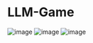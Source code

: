# LLM-Game
 ![image](https://github.com/user-attachments/assets/4c5ef837-c947-4688-8983-75180c1916f0)
 ![image](https://feit-teaching.atlassian.net/f3a613d6-d795-48d3-a5a5-4c03124c0ee2#media-blob-url=true&id=2fbe7480-1b5a-4b9a-ada0-5abb80deb96f&collection=contentId-4229012&contextId=4229012&width=780&height=953&alt=%E5%BE%AE%E4%BF%A1%E5%9B%BE%E7%89%87_20250321100551.jpg)
  ![image](https://feit-teaching.atlassian.net/f3a613d6-d795-48d3-a5a5-4c03124c0ee2#media-blob-url=true&id=2fbe7480-1b5a-4b9a-ada0-5abb80deb96f&collection=contentId-4229012&contextId=4229012&width=780&height=953&alt=%E5%BE%AE%E4%BF%A1%E5%9B%BE%E7%89%87_20250321100551.jpg)



